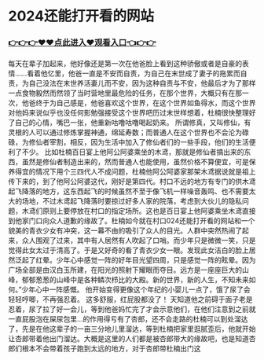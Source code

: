# 2024还能打开看的网站

### <a href="https://8h6e.com">👉👉👉♥♥点此进入♥观看入口👈👉👉</a>

每天在辈子加起来，他好像还是第一次在他爸脸上看到这种骄傲或者是自豪的表情……看着他忆里，他爸一直是不安而自责，为自己在末世成了妻子的拖累而自责，为自己没法在末世养活妻儿而不安，因为这种自责与不安，他最后才为了那样一点食物毅然而然领了当时营地里最危险的任务，在那个世界，大概只有在那一次，他爸终于为自己感是，他爸喜欢这个世界，在这个世界如鱼得水，而这个世界对他妈来说似乎也没任何影勉强接受这个世界吧历过末世样想着，杜楠很快整理好了自己的心情，嘴巴一张，他重新咕噜咕噜喝起奶来。
所谓修真，又叫修仙，有灵根的人可以通过修炼掌握神通，绵延寿数；而普通人在这个世界也不会沦为碌碌，为修仙者宰割，相反，因为生活中加入了修仙者们的一些手段，他们的生活便利了不少。 比如杜楠百日宴上他阿公阿婆乘坐的木鸢，那就是修仙者搞出来的东西，虽然是修仙者制造出来的，然而普通人也能使用，虽然价格不算便宜，可是保养得宜的情况下用个三四代人不成问题，杜楠他阿公阿婆家那架木鸢据说就是祖上传下来的，到了他阿公阿婆这代，刚好是第四代。村口不远的地方有专门的供木鸢起飞降落的地方，这东西起飞的时候虽然不至于像飞机一样噪音轰鸣、也不需要太大的场地，不过木鸢起飞降落时要掠过好多人家的院落，考虑到大伙儿的隐私问题，木鸢们原则上要停放在村口的指定场所。这也是百日宴上他阿婆乘坐木鸢直接到他家门口向众人道歉的缘故了。杜楠如今就在村口024还能打开看的网站和一个貌美的青衣少女有冲突，这一幕不由的吸引了众人的目光。人群中突然热闹了起来，众人围观了过来，其中有人居然有人吹起了口哨。而少年只是微微一笑，只是觉得此女太过于清高了。于是又好奇的看了青衣少女一眼。发现此女洁白的脸上居然泛起了红晕。少年心中感觉一阵的好年目光望四周，只是感觉一阵的眩晕。因为广场全部是由汉白玉所建，在阳光的照射下耀眼而夺目。远方是一座座巨大的山峰，郁郁葱葱的山峰中是各种鳞次栉比的大殿。新的世界，新的人生，不知未来如何。”少年心中一阵感慨。
 他开始变得更像这个年纪的小婴儿一点了，饿了尿了会轻轻哼唧，不再强忍着。
这多舒服，红屁股都没了！ 天知道他之前碍于面子老是忍着，尿了拉了好一会儿，等到他爸妈忙完了才会示意他们，在他们注意到之前就一直屁股泡在屎尿包里…的作用得亏有了杏郎，还不会走路的杜楠可以到处溜达了，先是在他这辈子的一亩三分地儿里溜达，等到杜楠把家里逛腻歪后，他就开始让杏郎带着他出门溜达。大概是这里的人们都是被杏郎带大的缘故吧，也是知道杏郎们根本不会带着孩子跑到太远的地方，对于杏郎带杜楠出门这
